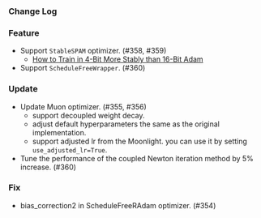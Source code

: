 ### Change Log

### Feature

* Support `StableSPAM` optimizer. (#358, #359)
    * [How to Train in 4-Bit More Stably than 16-Bit Adam](https://arxiv.org/abs/2502.17055?)
* Support `ScheduleFreeWrapper`. (#360)

### Update

* Update Muon optimizer. (#355, #356)
    * support decoupled weight decay.
    * adjust default hyperparameters the same as the original implementation.
    * support adjusted lr from the Moonlight. you can use it by setting `use_adjusted_lr=True`.
* Tune the performance of the coupled Newton iteration method by 5% increase. (#360)

### Fix

* bias_correction2 in ScheduleFreeRAdam optimizer. (#354)
